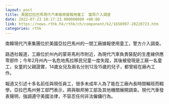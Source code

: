 ```yaml
---
layout: post
title: 美國亞拉巴馬現代汽車廠房據報用童工　當局介入調查
date: 2022-07-23 10:17:23.000000000 +08:00
link: https://news.rthk.hk/rthk/ch/component/k2/1658997-20220723.htm
categories: rthk
---
```


南韓現代汽車集團位於美國亞拉巴馬州的一間工廠據報使用童工，警方介入調查。

路透社報道，工廠位於州內的蒙哥馬利市附近，為現代汽車負責裝配的生產線供應零部件；今年2月州內一名危地馬拉移民兒童一度失蹤，其後被發現是工廠一名童工，女童的父親證實，14歲女兒及兩名分別12及15歲的兒子，都曾經在廠內工作。

報道又引述十多名前任與現任員工，很多未成年人為了能在工廠內長時間輪班而輟學。亞拉巴馬州勞工部門表示，將與聯邦勞工部及其他機關展開調查。現代汽車發表聲明，強調遵守美國法律，不容忍任何非法僱傭行為。
